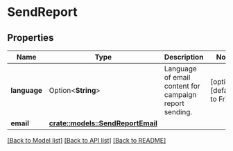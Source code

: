 # SendReport

## Properties

Name | Type | Description | Notes
------------ | ------------- | ------------- | -------------
**language** | Option<**String**> | Language of email content for campaign report sending. | [optional][default to Fr]
**email** | [**crate::models::SendReportEmail**](sendReport_email.md) |  | 

[[Back to Model list]](../README.md#documentation-for-models) [[Back to API list]](../README.md#documentation-for-api-endpoints) [[Back to README]](../README.md)


